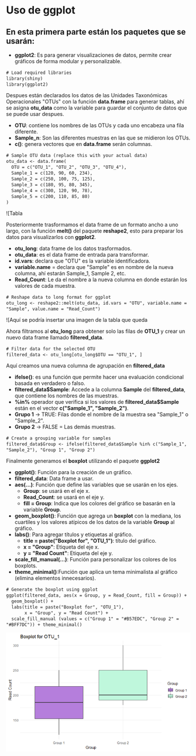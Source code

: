 # __Uso de ggplot__  
## En esta primera parte están los paquetes que se usarán:  
- **ggplot2**: Es para generar visualizaciones de datos, permite crear gráficos de forma modular y personalizable.
```
# Load required libraries
library(shiny)
library(ggplot2)
```
Despues están declarados los datos de las Unidades Taxonómicas Operacionales "OTUs" con la función **data.frame** para generar tablas, ahí se asigna **otu_data** como la variable para guardar el conjunto de datos que se puede usar despues.  
- **OTU**: contiene los nombres de las OTUs y cada uno encabeza una fila diferente.  
- **Sample_n**: Son las diferentes muestras en las que se midieron los OTUs.  
- **c()**: genera vectores que en **data.frame** serán columnas.  
```
# Sample OTU data (replace this with your actual data)
otu_data <- data.frame(
  OTU = c("OTU_1", "OTU_2", "OTU_3", "OTU_4"),
  Sample_1 = c(120, 90, 60, 234),
  Sample_2 = c(250, 100, 75, 125),
  Sample_3 = c(180, 95, 80, 345),
  Sample_4 = c(300, 120, 90, 78),
  Sample_5 = c(200, 110, 85, 80)
)
```
![Tabla  

Posteriormente trasformamos el data frame de un formato ancho a uno largo, con la función **melt()** del paquete **reshape2**, esto para preparar los datos para visualizarlos con **ggplot2**.  
- **otu_long**: data frame de los datos trasformados.
- **otu_data**: es el data frame de entrada para transformar.
- **id.vars**: declara que "OTU" es la variable identificadora.  
- **variable.name** = declara que "Sample" es en nombre de la nueva columna, ahí estarán Sample_1, Sample 2, etc.  
- **Read_Count**: Le da el nombre a la nueva columna en donde estarán los valores de cada muestra.
```
# Reshape data to long format for ggplot
otu_long <- reshape2::melt(otu_data, id.vars = "OTU", variable.name = "Sample", value.name = "Read_Count")
```
![Aquí se podría insertar una imagen de la tabla que queda

Ahora filtramos al **otu_long** para obtener solo las filas de **OTU_1** y crear un nuevo data frame llamado **filtered_data**.  
```
# Filter data for the selected OTU
filtered_data <- otu_long[otu_long$OTU == "OTU_1", ]
```
Aquí  creamos una nueva columna de agrupación en **filtered_data**  
- **ifelse()**: es una función que permite hacer una evaluación condicional basada en verdadero o falso.
- **filtered_data$Sample**: Accede a la columna **Sample** del **filtered_data**, que contiene los nombres de las muestras.
- **%in%** operador que verifica si los valores de **filtered_data$Sample** están en el vector **c("Sample_1", "Sample_2")**.
- **Grupo 1** -> TRUE: Filas donde el nombre de la muestra sea "Sample_1" o "Sample_2".
- **Grupo 2** -> FALSE = Las demás muestras.
```
# Create a grouping variable for samples
filtered_data$Group <- ifelse(filtered_data$Sample %in% c("Sample_1", "Sample_2"), "Group 1", "Group 2")
```
Finalmente generamos el **boxplot** utilizando el paquete **ggplot2**  
- **ggplot()**: Función para la creación de un gráfico.
- **filtered_data**: Data frame a usar.
- **aes(...)**: Función que define las variables que se usarán en los ejes.
  - **Group**: se usará en el eje x.
  - **Read_Count**: se usará en el eje y.
  - **fill = Group**: Indica que los colores del gráfico se basarán en la variable **Group**.
- **geom_boxplot()**: Función que agrega un **boxplot** con la mediana, los cuartiles y los valores atípicos de los datos de la variable **Group** al gráfico.
- **labs()**: Para agregar títulos y etiquetas al gráfico.
  - **title = paste("Boxplot for", "OTU_1")**: título del gráfico.
  - **x = "Group"**: Etiqueta del eje x.
  - **y = "Read Count"**: Etiqueta del eje y.
- **scale_fill_manual(...)**: Función para personalizar los colores de los boxplots.
- **theme_minimal()**:Función que aplica un tema minimalista al gráfico (elimina elementos innecesarios).
```
# Generate the boxplot using ggplot
ggplot(filtered_data, aes(x = Group, y = Read_Count, fill = Group)) +
  geom_boxplot() +
  labs(title = paste("Boxplot for", "OTU_1"),
       x = "Group", y = "Read Count") +
  scale_fill_manual (values = c("Group 1" = "#B57EDC", "Group 2" = "#BFF7DC")) + theme_minimal()
```
![image1](https://github.com/Yessica1535/Phylo_shinny/blob/main/images/Rplot01.png)
